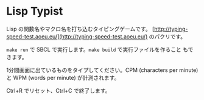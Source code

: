 # Lisp Typist

Lisp の関数名やマクロ名を打ち込むタイピングゲームです。
[http://typing-speed-test.aoeu.eu/](http://typing-speed-test.aoeu.eu/)
のパクリです。

`make run` で SBCL で実行します。`make build` で実行ファイルを作ること
もできます。

1分間画面に出ているものをタイプしてください。CPM (characters per
minute) と WPM (words per minute) が計測されます。

Ctrl+R でリセット、Ctrl+C で終了します。
